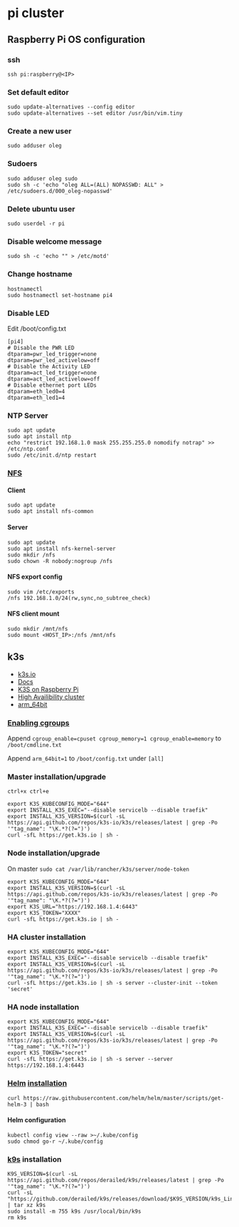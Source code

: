 # pi cluster

## Raspberry Pi OS configuration

### ssh
`ssh pi:raspberry@<IP>`

### Set default editor
```
sudo update-alternatives --config editor
sudo update-alternatives --set editor /usr/bin/vim.tiny
```

### Create a new user
`sudo adduser oleg`

### Sudoers
```
sudo adduser oleg sudo
sudo sh -c 'echo "oleg ALL=(ALL) NOPASSWD: ALL" > /etc/sudoers.d/000_oleg-nopasswd'
```
### Delete ubuntu user
`sudo userdel -r pi`

### Disable welcome message
`sudo sh -c 'echo "" > /etc/motd'`

### Change hostname
```
hostnamectl
sudo hostnamectl set-hostname pi4
```

### Disable LED
Edit /boot/config.txt
```
[pi4]
# Disable the PWR LED
dtparam=pwr_led_trigger=none
dtparam=pwr_led_activelow=off
# Disable the Activity LED
dtparam=act_led_trigger=none
dtparam=act_led_activelow=off
# Disable ethernet port LEDs
dtparam=eth_led0=4
dtparam=eth_led1=4
```

### NTP Server
```
sudo apt update
sudo apt install ntp
echo "restrict 192.168.1.0 mask 255.255.255.0 nomodify notrap" >> /etc/ntp.conf
sudo /etc/init.d/ntp restart
```

### [NFS](https://www.digitalocean.com/community/tutorials/how-to-set-up-an-nfs-mount-on-ubuntu-20-04-de)
#### Client
```
sudo apt update
sudo apt install nfs-common
```
#### Server
```
sudo apt update
sudo apt install nfs-kernel-server
sudo mkdir /nfs
sudo chown -R nobody:nogroup /nfs
```
#### NFS export config
```
sudo vim /etc/exports
/nfs 192.168.1.0/24(rw,sync,no_subtree_check)
```
#### NFS client mount
```
sudo mkdir /mnt/nfs
sudo mount <HOST_IP>:/nfs /mnt/nfs
```

## k3s
- [k3s.io](https://k3s.io)
- [Docs](https://rancher.com/docs/k3s/latest/en/quick-start/)
- [K3S on Raspberry Pi](https://www.puzzle.ch/de/blog/articles/2020/10/13/k3s-on-raspberry-pi)
- [High Availibility cluster](https://w-goutas.medium.com/set-up-a-kubernetes-cluster-in-minutes-41a0bd65ab93)
- [arm_64bit](https://www.raspberrypi.org/documentation/configuration/config-txt/boot.md)

### [Enabling cgroups](https://rancher.com/docs/k3s/latest/en/advanced/#enabling-cgroups-for-raspbian-buster)
Append `cgroup_enable=cpuset cgroup_memory=1 cgroup_enable=memory` to `/boot/cmdline.txt`

Append `arm_64bit=1` to `/boot/config.txt` under `[all]`

### Master installation/upgrade
`ctrl+x ctrl+e`
```
export K3S_KUBECONFIG_MODE="644"
export INSTALL_K3S_EXEC="--disable servicelb --disable traefik"
export INSTALL_K3S_VERSION=$(curl -sL https://api.github.com/repos/k3s-io/k3s/releases/latest | grep -Po '"tag_name": "\K.*?(?=")')
curl -sfL https://get.k3s.io | sh - 
```

### Node installation/upgrade
On master `sudo cat /var/lib/rancher/k3s/server/node-token`
```
export K3S_KUBECONFIG_MODE="644"
export INSTALL_K3S_VERSION=$(curl -sL https://api.github.com/repos/k3s-io/k3s/releases/latest | grep -Po '"tag_name": "\K.*?(?=")')
export K3S_URL="https://192.168.1.4:6443"
export K3S_TOKEN="XXXX"
curl -sfL https://get.k3s.io | sh -
```

### HA cluster installation
```
export K3S_KUBECONFIG_MODE="644"
export INSTALL_K3S_EXEC="--disable servicelb --disable traefik"
export INSTALL_K3S_VERSION=$(curl -sL https://api.github.com/repos/k3s-io/k3s/releases/latest | grep -Po '"tag_name": "\K.*?(?=")')
curl -sfL https://get.k3s.io | sh -s server --cluster-init --token 'secret'
```

### HA node installation
```
export K3S_KUBECONFIG_MODE="644"
export INSTALL_K3S_EXEC="--disable servicelb --disable traefik"
export INSTALL_K3S_VERSION=$(curl -sL https://api.github.com/repos/k3s-io/k3s/releases/latest | grep -Po '"tag_name": "\K.*?(?=")')
export K3S_TOKEN="secret"
curl -sfL https://get.k3s.io | sh -s server --server https://192.168.1.4:6443
```

### [Helm](https://helm.sh) [installation](https://helm.sh/docs/intro/install/)
`curl https://raw.githubusercontent.com/helm/helm/master/scripts/get-helm-3 | bash`

#### Helm configuration
```
kubectl config view --raw >~/.kube/config
sudo chmod go-r ~/.kube/config
```

### [k9s](https://github.com/derailed/k9s) installation
```
K9S_VERSION=$(curl -sL https://api.github.com/repos/derailed/k9s/releases/latest | grep -Po '"tag_name": "\K.*?(?=")')
curl -sL "https://github.com/derailed/k9s/releases/download/$K9S_VERSION/k9s_Linux_arm.tar.gz" | tar xz k9s
sudo install -m 755 k9s /usr/local/bin/k9s
rm k9s
```
